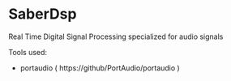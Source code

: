# SaberDsp
Real Time Digital Signal Processing specialized for audio signals

Tools used:
- portaudio	( https://github/PortAudio/portaudio )
